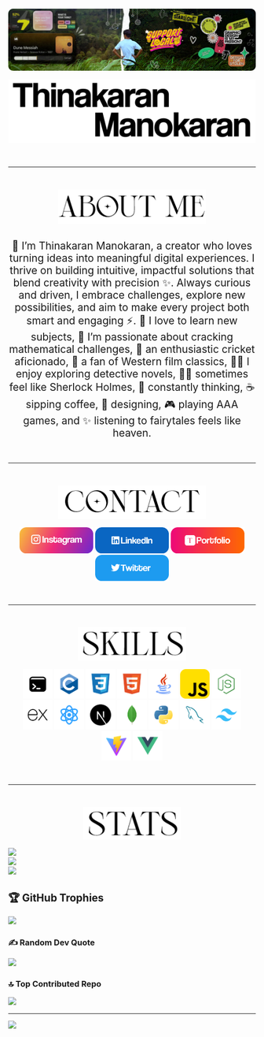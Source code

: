 <!-- Banner stays as-is -->
<p align="center">
  <img src="public/images/Banner.png" alt="Banner">
</p>

<!-- Name image with light/dark mode -->
<p align="center">
  <picture>
    <source srcset="public/images/name-dark.png" media="(prefers-color-scheme: dark)">
    <img src="public/images/name-light.png" alt="Name">
  </picture>
</p>
<br>
<hr>
<br>

<!-- About image with light/dark mode -->
<p align="center">
  <picture>
    <source width="300" srcset="public/images/about-dark.png" media="(prefers-color-scheme: dark)">
    <img src="public/images/about-light.png" alt="About" width="300">
  </picture>
    <h2 align="center" style="font-weight: normal">🌟 I’m Thinakaran Manokaran, a creator who loves turning ideas into meaningful digital experiences. I thrive on building intuitive, impactful solutions that blend creativity with precision ✨. Always curious and driven, I embrace challenges, explore new possibilities, and aim to make every project both smart and engaging ⚡. 👼 I love to learn new subjects, 🥇 I’m passionate about cracking mathematical challenges, 🏏 an enthusiastic cricket aficionado, 🤠 a fan of Western film classics, 🧘🏻 I enjoy exploring detective novels, 🕵️‍♂️ sometimes feel like Sherlock Holmes, 🤔 constantly thinking, ☕ sipping coffee, 🎨 designing, 🎮 playing AAA games, and ✨ listening to fairytales feels like heaven.</h2>
</p>

<br>
<hr>
<br>

<!-- Contact image with light/dark mode -->
<p align="center">
  <picture>
    <source srcset="public/images/contact-dark.png" media="(prefers-color-scheme: dark)" width="300">
    <img src="public/images/contact-light.png" alt="Contact" width="300">
  </picture>
</p>

<p align="center">
  <a href="https://www.instagram.com/thinakaranmanokaran" target="_blank" style="text-decoration:none;">
    <img src="public/images/instagram.png" width="150" alt="Instagram">
  </a>
  <a href="https://www.linkedin.com/in/thinakaran-manohar" target="_blank" style="text-decoration:none;">
    <img src="public/images/linkedin.png" width="150" alt="LinkedIn">
  </a>
  <a href="https://www.thinakaran.dev" target="_blank" style="text-decoration:none;">
    <img src="public/images/portfolio.png" width="150" alt="Portfolio">
  </a>
  <a href="https://twitter.com/DheenaManohar" target="_blank" style="text-decoration:none;">
    <img src="public/images/twitter.png" width="150" alt="Twitter">
  </a>
</p>

<br>
<hr>
<br>

<p align="center">
  <picture>
    <source srcset="public/images/skills-dark.png" media="(prefers-color-scheme: dark)" width="220">
    <img src="public/images/skills-light.png" alt="Skills" width="220">
  </picture>
</p>

<p align="center" width="300">
  <img src="public/images/skills/bash.png" alt="Bash" width="60" />
  <img src="public/images/skills/c.png" alt="C" width="60" />
  <img src="public/images/skills/css.png" alt="CSS" width="60" />
  <img src="public/images/skills/html.png" alt="HTML" width="60" />
  <img src="public/images/skills/java.png" alt="Java" width="60" />
  <img src="public/images/skills/js.png" alt="JavaScript" width="60" />
  <img src="public/images/skills/node.png" alt="Node.js" width="60" />
  <img src="public/images/skills/expresss.png" alt="Express" width="60" />
  <img src="public/images/skills/react.png" alt="React" width="60" />
  <img src="public/images/skills/next.png" alt="Next.js" width="60" />
  <img src="public/images/skills/mongo.png" alt="MongoDB" width="60" />
  <img src="public/images/skills/python.png" alt="Python" width="60" />
  <img src="public/images/skills/sql.png" alt="SQL" width="60" />
  <img src="public/images/skills/tailwind.png" alt="Tailwind CSS" width="60" />
  <img src="public/images/skills/vite.png" alt="Vite" width="60" />
  <img src="public/images/skills/vue.png" alt="Vue" width="60" />
</p>
<br>
<hr>
<br>

<p align="center">
  <picture>
    <source srcset="public/images/stats-dark.png" media="(prefers-color-scheme: dark)" width="200">
    <img src="public/images/stats-light.png" alt="Skills" width="200">
  </picture>
</p>

![](https://github-readme-stats.vercel.app/api?username=thinakaranmanokaran&theme=tokyonight&hide_border=true&include_all_commits=false&count_private=false)<br/>
![](https://github-readme-streak-stats.herokuapp.com/?user=thinakaranmanokaran&theme=tokyonight&hide_border=true)<br/>
![](https://github-readme-stats.vercel.app/api/top-langs/?username=thinakaranmanokaran&theme=tokyonight&hide_border=true&include_all_commits=false&count_private=false&layout=compact)

## 🏆 GitHub Trophies
![](https://github-profile-trophy.vercel.app/?username=thinakaranmanokaran&theme=tokyonight&no-frame=true&no-bg=false&margin-w=4)

### ✍️ Random Dev Quote
![](https://quotes-github-readme.vercel.app/api?type=horizontal&theme=radical)

### 🔝 Top Contributed Repo
![](https://github-contributor-stats.vercel.app/api?username=thinakaranmanokaran&limit=5&theme=calm&combine_all_yearly_contributions=true)

---
[![](https://visitcount.itsvg.in/api?id=thinakaranmanokaran&icon=2&color=11)](https://visitcount.itsvg.in)

<!-- Proudly created with GPRM ( https://gprm.itsvg.in ) -->

<style>
@media (prefers-color-scheme: dark) {
  .light-mode { display: none; }
  .dark-mode { display: block; }
}

@media (prefers-color-scheme: light) {
  .light-mode { display: block; }
  .dark-mode { display: none; }
}
a{
  text-decoration: none;
}
</style>